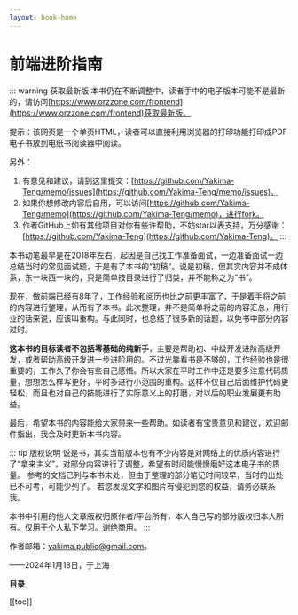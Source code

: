 ```yaml
---
layout: book-home
---
```


# 前端进阶指南

::: warning 获取最新版
本书仍在不断调整中，读者手中的电子版本可能不是最新的，请访问[https://www.orzzone.com/frontend](https://www.orzzone.com/frontend)获取最新版。

提示：该网页是一个单页HTML，读者可以直接利用浏览器的打印功能打印成PDF电子书放到电纸书阅读器中阅读。

另外：
1. 有意见和建议，请到这里提交：[https://github.com/Yakima-Teng/memo/issues](https://github.com/Yakima-Teng/memo/issues)。
2. 如果你想修改内容后自用，可以访问[https://github.com/Yakima-Teng/memo](https://github.com/Yakima-Teng/memo)，进行fork。
3. 作者GitHub上如有其他项目对你有些许帮助，不妨star以表支持，万分感谢：[https://github.com/Yakima-Teng](https://github.com/Yakima-Teng)。
:::

本书动笔最早是在2018年左右，起因是自己找工作准备面试，一边准备面试一边总结当时的常见面试题，于是有了本书的“初稿"。说是初稿，但其实内容并不成体系，东一块西一块的，只是简单按目录进行了归类，并不能称之为“书”。

现在，做前端已经有8年了，工作经验和阅历也比之前更丰富了，于是着手将之前的内容进行整理，从而有了本书。此次整理，并不是简单将之前的内容汇总，用行业的话来说，应该叫重构。与此同时，也总结了很多新的话题，以免书中部分内容过时。

**这本书的目标读者不包括零基础的纯新手**，主要是帮助初、中级开发进阶高级开发，或者帮助高级开发进一步进阶用的。不过光靠看书是不够的，工作经验也是很重要的，工作久了你会有些自己感悟。所以大家在平时工作中还是要多注意代码质量，想想怎么样写更好，平时多进行小范围的重构。这样不仅自己后面维护代码更轻松，而且也对自己的技能进行了实际意义上的打磨，对以后的职业发展更有助益。

最后，希望本书的内容能给大家带来一些帮助。如读者有宝贵意见和建议，欢迎邮件指出，我会及时更新本书内容。

::: tip 版权说明
说是书，其实当前版本也有不少内容是对网络上的优质内容进行了“拿来主义”，对部分内容进行了调整，希望有时间能慢慢磨好这本电子书的质量。
参考的文档已列与本书末处，但由于整理的部分笔记时间较早，当时的出处已不可考，可能少列了。
若您发现文字和图片有侵犯到您的权益，请务必联系我。

本书中引用的他人文章版权归原作者/平台所有，本人自己写的部分版权归本人所有。仅用于个人私下学习。谢绝商用。
:::

作者邮箱：[yakima.public@gmail.com](mailto:yakima.public@gmail.com?subject=www.orzzone.com/frontend)。

——2024年1月18日，于上海

**目录**

[[toc]]

<!--@include: ./base.md{3,}-->

<!--@include: ./javascript.md{3,}-->

<!--@include: ./css.md{3,}-->

<!--@include: ./html.md{3,}-->

<!--@include: ./dom.md{3,}-->

<!--@include: ./wap.md{3,}-->

<!--@include: ./http.md{3,}-->

<!--@include: ./rest.md{3,}-->

<!--@include: ./garbage-collection.md{3,}-->

<!--@include: ./vue2.md{3,}-->

<!--@include: ./vue3.md{3,}-->

<!--@include: ./react.md{3,}-->

<!--@include: ./data-structure.md{3,}-->

<!--@include: ./best-practices.md{3,}-->

<!--@include: ./design-patterns.md{3,}-->

<!--@include: ./webpack.md{3,}-->

<!--@include: ./performance.md{3,}-->

<!--@include: ./babel.md{3,}-->

<!--@include: ./page-load.md{3,}-->

<!--@include: ./optimize.md{3,}-->

<!--@include: ./safety.md{3,}-->

<!--@include: ./job.md{3,}-->

<!--@include: ./last.md{3,}-->

<!--@include: ./reference.md{3,}-->

<!--@include: ./thanks.md{3,}-->
